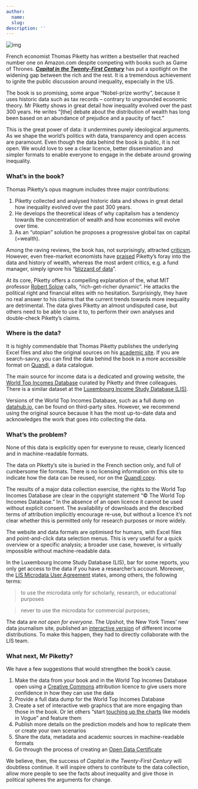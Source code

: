 ```yaml
---
author:
  name: 
  slug: 
description: ''
---
```


<p><img src="http://bd7a65e2cb448908f934-86a50c88e47af9e1fb58ce0672b5a500.r32.cf3.rackcdn.com/uploads/assets/71/e6/5371e67bd0d46253c7000011/piketty-amazon.png" alt="img" class="pull-left" id="attachment-5371e67bf362be0d42000018" /></p>

<p>French economist Thomas Piketty has written a bestseller that reached number one on Amazon.com despite competing with books such as Game of Thrones. <a rel="external" href="http://en.wikipedia.org/wiki/Capital_in_the_Twenty-First_Century"><strong><em>Capital in the Twenty-First Century</em></strong></a> has put a spotlight on the widening gap between the rich and the rest. It is a tremendous achievement to ignite the public discussion around inequality, especially in the US.</p>

<p>The book is so promising, some argue &ldquo;Nobel-prize worthy&rdquo;, because it uses historic data such as tax records – contrary to ungrounded economic theory. Mr Piketty shows in great detail how inequality evolved over the past 300 years. He writes &ldquo;[the] debate about the distribution of wealth has long been based on an abundance of prejudice and a paucity of fact.&rdquo;</p>

<p>This is the great power of data: it undermines purely ideological arguments. As we shape the world’s politics with data, transparency and open access are paramount. Even though the data behind the book is public, it is not open. We would love to see a clear licence, better dissemination and simpler formats to enable everyone to engage in the debate around growing inequality.</p>

<h3>What&rsquo;s in the book?</h3>

<p>Thomas Piketty’s opus magnum includes three major contributions:</p>

<ol>
  <li>Piketty collected and analysed historic data and shows in great detail how inequality evolved over the past 300 years.</li>
  <li>He develops the theoretical ideas of why capitalism has a tendency towards the concentration of wealth and how economies will evolve over time.</li>
  <li>As an “utopian” solution he proposes a progressive global tax on capital (=wealth).</li>
</ol>

<p>Among the raving reviews, the book has, not surprisingly, attracted <a rel="external" href="http://www.economist.com/news/finance-and-economics/21601567-wonky-book-inequality-becomes-blockbuster-bigger-marx">criticsm</a>. However, even free-market economists have <a rel="external" href="http://gregmankiw.blogspot.co.uk/2014/04/first-thoughts-on-piketty.html">praised</a> Piketty&rsquo;s foray into the data and history of wealth, whereas the most ardent critics, e.g. a fund manager, simply ignore his &ldquo;<a rel="external" href="http://online.wsj.com/news/articles/SB10001424052702303825604579515452952131592">blizzard of data</a>&rdquo;.</p>

<p>At its core, Piketty offers a compelling explanation of the, what MIT professor <a rel="external" href="http://www.nobelprize.org/nobel_prizes/economic-sciences/laureates/1987/solow.jpg">Robert Solow</a> calls, “rich-get-richer dynamic”. He attacks the political right and financial elites with no hesitation. Surprisingly, they have no real answer to his claims that the current trends towards more inequality are detrimental. The data gives Piketty an almost undisputed case, but others need to be able to use it to, to perform their own analyses and double-check Piketty&rsquo;s claims. </p>

<h3>Where is the data?</h3>

<p>It is highly commendable that Thomas Piketty publishes the underlying Excel files and also the original sources on his <a rel="external" href="http://piketty.pse.ens.fr">academic site</a>. If you are search-savvy, you can find the data behind the book in a more accessible format on <a rel="external" href="http://www.quandl.com/piketty-codes">Quandl</a>, a data catalogue.</p>

<p>The main source for income data is a dedicated and growing website, the <a rel="external" href="http://topincomes.g-mond.parisschoolofeconomics.eu/">World Top Incomes Database</a> curated by Piketty and three colleagues. There is a similar dataset at the <a rel="external" href="http://www.lisdatacenter.org/">Luxembourg Income Study Database (LIS)</a>.</p>

<p>Versions of the World Top Incomes Database, such as a full dump on <a rel="external" href="http://datahub.io/dataset/world-top-incomes-database">datahub.io</a>, can be found on third-party sites. However, we recommend using the original source because it has the most up-to-date data and acknowledges the work that goes into collecting the data.</p>

<h3>What&rsquo;s the problem?</h3>

<p>None of this data is explicitly open for everyone to reuse, clearly licenced and in machine-readable formats.</p>

<p>The data on Piketty&rsquo;s site is buried in the French section only, and full of cumbersome file formats. There is no licensing information on this site to indicate how the data can be reused, nor on the <a rel="external" href="http://www.quandl.com/piketty-codes">Quandl copy</a>.</p>

<p>The results of a major data collection exercise, the rights to the World Top Incomes Database are clear in the copyright statement &ldquo;© The World Top Incomes Database.&rdquo; In the absence of an open licence it cannot be used without explicit consent. The availability of downloads and the described terms of attribution implicitly encourage re-use, but without a licence it&rsquo;s not clear whether this is permitted only for research purposes or more widely.</p>

<p>The website and data formats are optimised for humans, with Excel files and point-and-click data selection menus. This is very useful for a quick overview or a specific analysis; a broader use case, however, is virtually impossible without machine-readable data.</p>

<p>In the Luxembourg Income Study Database (LIS), bar for some reports, you only get access to the data if you have a researcher&rsquo;s account. Moreover, the <a rel="external" href="http://www.lisdatacenter.org/about-lis/terms-of-use/">LIS Microdata User Agreement</a> states, among others, the following terms:</p>

<blockquote>
  <p>to use the microdata only for scholarly, research, or educational purposes</p>
</blockquote>

<blockquote>
  <p>never to use the microdata for commercial purposes;</p>
</blockquote>

<p>The data are <em>not open for everyone</em>. The Upshot, the New York Times’ new data journalism site, published an <a rel="external" href="http://www.nytimes.com/2014/04/23/upshot/the-american-middle-class-is-no-longer-the-worlds-richest.html">interactive version</a> of different income distributions. To make this happen, they had to directly collaborate with the LIS team. </p>

<h3>What next, Mr Piketty?</h3>

<p>We have a few suggestions that would strengthen the book’s cause.</p>

<ol>
  <li>Make the data from your book and in the World Top Incomes Database open using a <a rel="external" href="http://creativecommons.org/">Creative Commons</a> attribution licence to give users more confidence in how they can use the data</li>
  <li>Provide a full data dump for the World Top Incomes Database</li>
  <li>Create a set of interactive web graphics that are more engaging than those in the book. Or let others &ldquo;start <a rel="external" href="http://www.theepochtimes.com/n3/656514-thomas-pikettys-improbable-data/">touching up the charts</a> like models in Vogue&rdquo; and feature them</li>
  <li>Publish more details on the prediction models and how to replicate them or create your own scenarios</li>
  <li>Share the data, metadata and academic sources in machine-readable formats</li>
  <li>Go through the process of creating an <a rel="external" href="https://certificates.theodi.org/">Open Data Certificate</a></li>
</ol>

<p>We believe, then, the success of <em>Capital in the Twenty-First Century</em> will doubtless continue. It will inspire others to contribute to the data collection, allow more people to see the facts about inequality and give those in political spheres the arguments for change.</p>

